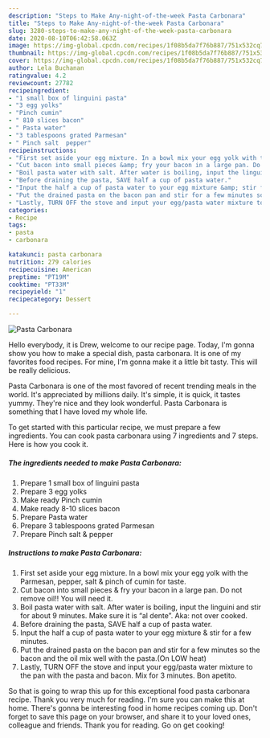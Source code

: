 ```yaml
---
description: "Steps to Make Any-night-of-the-week Pasta Carbonara"
title: "Steps to Make Any-night-of-the-week Pasta Carbonara"
slug: 3280-steps-to-make-any-night-of-the-week-pasta-carbonara
date: 2020-08-10T06:42:58.063Z
image: https://img-global.cpcdn.com/recipes/1f08b5da7f76b887/751x532cq70/pasta-carbonara-recipe-main-photo.jpg
thumbnail: https://img-global.cpcdn.com/recipes/1f08b5da7f76b887/751x532cq70/pasta-carbonara-recipe-main-photo.jpg
cover: https://img-global.cpcdn.com/recipes/1f08b5da7f76b887/751x532cq70/pasta-carbonara-recipe-main-photo.jpg
author: Lela Buchanan
ratingvalue: 4.2
reviewcount: 27782
recipeingredient:
- "1 small box of linguini pasta"
- "3 egg yolks"
- "Pinch cumin"
- " 810 slices bacon"
- " Pasta water"
- "3 tablespoons grated Parmesan"
- " Pinch salt  pepper"
recipeinstructions:
- "First set aside your egg mixture. In a bowl mix your egg yolk with the Parmesan, pepper, salt &amp; pinch of cumin for taste."
- "Cut bacon into small pieces &amp; fry your bacon in a large pan. Do not remove oil!! You will need it."
- "Boil pasta water with salt. After water is boiling, input the linguini and stir for about 9 minutes. Make sure it is “al dente”. Aka: not over cooked."
- "Before draining the pasta, SAVE half a cup of pasta water."
- "Input the half a cup of pasta water to your egg mixture &amp; stir for a few minutes."
- "Put the drained pasta on the bacon pan and stir for a few minutes so the bacon and the oil mix well with the pasta.(On LOW heat)"
- "Lastly, TURN OFF the stove and input your egg/pasta water mixture to the pan with the pasta and bacon. Mix for 3 minutes. Bon apetito."
categories:
- Recipe
tags:
- pasta
- carbonara

katakunci: pasta carbonara 
nutrition: 279 calories
recipecuisine: American
preptime: "PT19M"
cooktime: "PT33M"
recipeyield: "1"
recipecategory: Dessert

---
```



![Pasta Carbonara](https://img-global.cpcdn.com/recipes/1f08b5da7f76b887/751x532cq70/pasta-carbonara-recipe-main-photo.jpg)

Hello everybody, it is Drew, welcome to our recipe page. Today, I'm gonna show you how to make a special dish, pasta carbonara. It is one of my favorites food recipes. For mine, I'm gonna make it a little bit tasty. This will be really delicious.



Pasta Carbonara is one of the most favored of recent trending meals in the world. It's appreciated by millions daily. It's simple, it is quick, it tastes yummy. They're nice and they look wonderful. Pasta Carbonara is something that I have loved my whole life.


To get started with this particular recipe, we must prepare a few ingredients. You can cook pasta carbonara using 7 ingredients and 7 steps. Here is how you cook it.

<!--inarticleads1-->

##### The ingredients needed to make Pasta Carbonara:

1. Prepare 1 small box of linguini pasta
1. Prepare 3 egg yolks
1. Make ready Pinch cumin
1. Make ready  8-10 slices bacon
1. Prepare  Pasta water
1. Prepare 3 tablespoons grated Parmesan
1. Prepare  Pinch salt &amp; pepper




<!--inarticleads2-->

##### Instructions to make Pasta Carbonara:

1. First set aside your egg mixture. In a bowl mix your egg yolk with the Parmesan, pepper, salt &amp; pinch of cumin for taste.
1. Cut bacon into small pieces &amp; fry your bacon in a large pan. Do not remove oil!! You will need it.
1. Boil pasta water with salt. After water is boiling, input the linguini and stir for about 9 minutes. Make sure it is “al dente”. Aka: not over cooked.
1. Before draining the pasta, SAVE half a cup of pasta water.
1. Input the half a cup of pasta water to your egg mixture &amp; stir for a few minutes.
1. Put the drained pasta on the bacon pan and stir for a few minutes so the bacon and the oil mix well with the pasta.(On LOW heat)
1. Lastly, TURN OFF the stove and input your egg/pasta water mixture to the pan with the pasta and bacon. Mix for 3 minutes. Bon apetito.




So that is going to wrap this up for this exceptional food pasta carbonara recipe. Thank you very much for reading. I'm sure you can make this at home. There's gonna be interesting food in home recipes coming up. Don't forget to save this page on your browser, and share it to your loved ones, colleague and friends. Thank you for reading. Go on get cooking!
